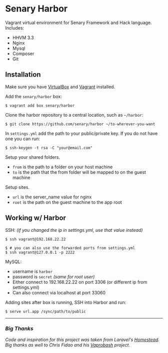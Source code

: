 # Senary Harbor

Vagrant virtual environment for Senary Framework and Hack language. Includes:

- HHVM 3.3
- Nginx
- Mysql
- Composer
- Git


## Installation

Make sure you have [VirtualBox](https://www.virtualbox.org/) and [Vagrant](http://www.vagrantup.com/) installed.

Add the `senary/harbor` box:

    $ vagrant add box senary/harbor


Clone the harbor repository to a central location, such as `~/harbor`:

    $ git clone https://github.com/senary/harbor ~/to-wherever-you-want

In `settings.yml` add the path to your public/private key. If you do not have one you can run:

    $ ssh-keygen -t rsa -C "your@email.com"

Setup your shared folders.
- `from` is the path to a folder on your host machine
- `to` is the path that the from folder will be mapped to on the guest machine

Setup sites.
- `url` is the server_name value for nginx
- `root` is the path on the guest machine to the app root


## Working w/ Harbor

SSH: *(if you changed the ip in settings.yml, use that value instead)*

    $ ssh vagrant@192.168.22.22

    $ # you can also use the forwarded ports from settings.yml
    $ ssh vagrant@127.0.0.1 -p 2222


MySQL:
- username is `harbor`
- password is `secret` *(same for root user)*
- Either connect to 192.168.22.22 on port 3306 (or different ip from settings.yml)
- Can also connect via localhost at port 33060

Adding sites after box is running, SSH into Harbor and run:

    $ serve url.app /sync/path/to/public

----------------------------------------------------------------------------

### *Big Thanks*

*Code and inspiration for this project was taken from Laravel's [Homestead](https://github.com/laravel/homestead).
Big thanks as well to Chris Fidao and his [Vaprobash](https://github.com/fideloper/vaprobash) project.*
